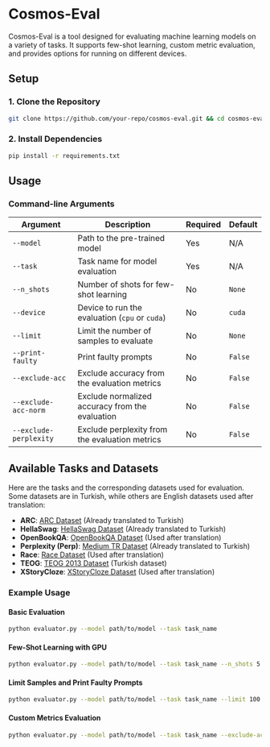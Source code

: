 # Cosmos-Eval

Cosmos-Eval is a tool designed for evaluating machine learning models on a variety of tasks. It supports few-shot learning, custom metric evaluation, and provides options for running on different devices.

## Setup

### 1. Clone the Repository

```bash
git clone https://github.com/your-repo/cosmos-eval.git && cd cosmos-eval
```

### 2. Install Dependencies

```bash
pip install -r requirements.txt
```

## Usage

### Command-line Arguments

| Argument              | Description                                         | Required | Default   |
|-----------------------|-----------------------------------------------------|----------|-----------|
| `--model`             | Path to the pre-trained model                       | Yes      | N/A       |
| `--task`              | Task name for model evaluation                      | Yes      | N/A       |
| `--n_shots`           | Number of shots for few-shot learning               | No       | `None`    |
| `--device`            | Device to run the evaluation (`cpu` or `cuda`)      | No       | `cuda`    |
| `--limit`             | Limit the number of samples to evaluate             | No       | `None`    |
| `--print-faulty`      | Print faulty prompts                                | No       | `False`   |
| `--exclude-acc`       | Exclude accuracy from the evaluation metrics        | No       | `False`   |
| `--exclude-acc-norm`  | Exclude normalized accuracy from the evaluation     | No       | `False`   |
| `--exclude-perplexity`| Exclude perplexity from the evaluation metrics      | No       | `False`   |

## Available Tasks and Datasets

Here are the tasks and the corresponding datasets used for evaluation. Some datasets are in Turkish, while others are English datasets used after translation:

- **ARC**: [ARC Dataset](https://huggingface.co/datasets/malhajar/arc-tr-v0.2) (Already translated to Turkish)
- **HellaSwag**: [HellaSwag Dataset](https://huggingface.co/datasets/malhajar/hellaswag_tr-v0.2) (Already translated to Turkish)
- **OpenBookQA**: [OpenBookQA Dataset](https://huggingface.co/datasets/allenai/openbookqa) (Used after translation)
- **Perplexity (Perp)**: [Medium TR Dataset](tasks/perp/dataset/medium_tr.csv) (Already translated to Turkish)
- **Race**: [Race Dataset](https://huggingface.co/datasets/ehovy/race) (Used after translation)
- **TEOG**: [TEOG 2013 Dataset](https://huggingface.co/datasets/aliardaf/LLMs-Turkish-TEOG-Leaderboard/resolve/main/teog_2013_text.csv) (Turkish dataset)
- **XStoryCloze**: [XStoryCloze Dataset](https://huggingface.co/datasets/juletxara/xstory_cloze) (Used after translation)

### Example Usage

#### Basic Evaluation

```bash
python evaluator.py --model path/to/model --task task_name
```

#### Few-Shot Learning with GPU

```bash
python evaluator.py --model path/to/model --task task_name --n_shots 5 --device cuda
```

#### Limit Samples and Print Faulty Prompts

```bash
python evaluator.py --model path/to/model --task task_name --limit 100 --print-faulty
```

#### Custom Metrics Evaluation

```bash
python evaluator.py --model path/to/model --task task_name --exclude-acc --exclude-perplexity
```
